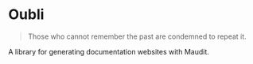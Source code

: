 # Oubli

> Those who cannot remember the past are condemned to repeat it.

A library for generating documentation websites with Maudit.
